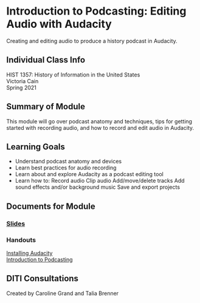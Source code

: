 # Introduction to Podcasting: Editing Audio with Audacity
Creating and editing audio to produce a history podcast in Audacity.


## Individual Class Info
HIST 1357: History of Information in the United States
<br>
Victoria Cain
<br>
Spring 2021
<br>

## Summary of Module
This module will go over podcast anatomy and techniques, tips for getting started with recording audio, and how to record and edit audio in Audacity.

## Learning Goals
- Understand podcast anatomy and devices
- Learn best practices for audio recording
- Learn about and explore Audacity as a podcast editing tool
- Learn how to:
    Record audio
    Clip audio
    Add/move/delete tracks
    Add sound effects and/or background music
    Save and export projects

## Documents for Module

### [Slides](https://github.com/NULabNortheastern/digitalassignmentshowcase/blob/master/podcasting/history_information-spring2021-cain/Slides.pdf)

### Handouts
[Installing Audacity](https://github.com/NULabNortheastern/digitalassignmentshowcase/blob/master/podcasting/advanced_writing-fall2019-jackson/handout-install_audacity.pdf)
<br>
[Introduction to Podcasting](https://github.com/NULabNortheastern/digitalassignmentshowcase/blob/master/podcasting/advanced_writing-fall2019-jackson/handout-intro_to_audacity.pdf)


## DITI Consultations
Created by Caroline Grand and Talia Brenner
